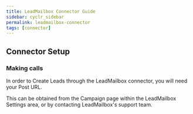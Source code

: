 ```yaml
---
title: LeadMailbox Connector Guide
sidebar: cyclr_sidebar
permalink: leadmailbox-connector
tags: [connector]
---
```


## Connector Setup

### Making calls

In order to Create Leads through the LeadMailbox connector, you will need your Post URL.

This can be obtained from the Campaign page within the LeadMailbox Settings area, or by contacting LeadMailbox's support team.
